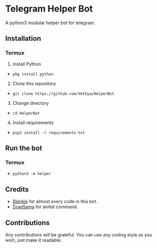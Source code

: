 # Telegram Helper Bot
A python3 modular helper bot for telegram.
## Installation
### Termux
1. Install Python
- `pkg install python`
2. Clone this repository
- `git clone https://github.com/Vethya/HelperBot`
3. Change directory
- `cd HelperBot`
4. Install requirements
- `pip3 install -r requirements.txt`
## Run the bot
### Termux
- `python3 -m helper`
## Credits
- [Blankie](https://github.com/the-blank-x) for almost every code in this bot.
- [DragSama](https://github.com/DragSama) for anilist command.
## Contributions
Any contributions will be grateful. You can use any coding style as you wish, just make it readable.
